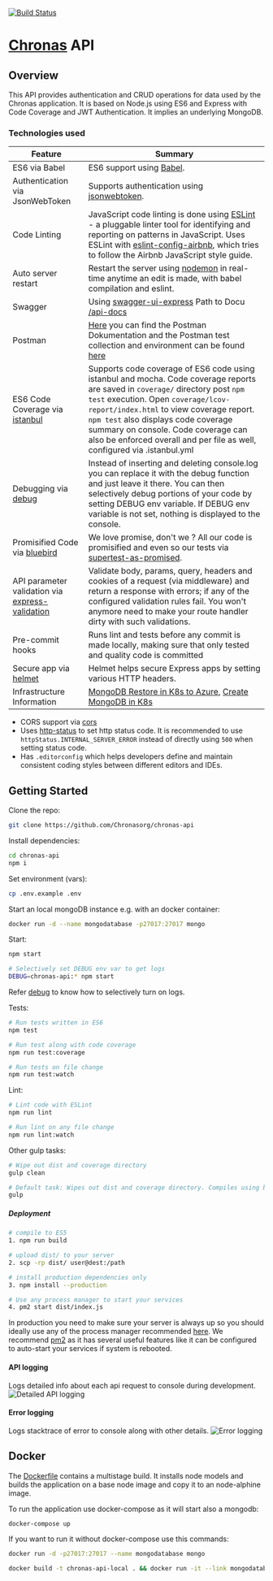 [![Build Status](https://dev.azure.com/chronas/chronas/_apis/build/status/Chronasorg.chronas-api?branchName=master)](https://dev.azure.com/chronas/chronas/_build/latest?definitionId=1?branchName=master)

# [Chronas](https://github.com/daumann/chronas) API

## Overview

This API provides authentication and CRUD operations for data used by the Chronas application. 
It is based on Node.js using ES6 and Express with Code Coverage and JWT Authentication. It implies an underlying MongoDB.

### Technologies used

| Feature                                | Summary                                                                                                                                                                                                                                                     |
|----------------------------------------|-------------------------------------------------------------------------------------------------------------------------------------------------------------------------------------------------------------------------------------------------------------|
| ES6 via Babel                  	 	 | ES6 support using [Babel](https://babeljs.io/).  |
| Authentication via JsonWebToken                  	 	 | Supports authentication using [jsonwebtoken](https://www.npmjs.com/package/jsonwebtoken).  |
| Code Linting               			 | JavaScript code linting is done using [ESLint](http://eslint.org) - a pluggable linter tool for identifying and reporting on patterns in JavaScript. Uses ESLint with [eslint-config-airbnb](https://github.com/airbnb/javascript/tree/master/packages/eslint-config-airbnb), which tries to follow the Airbnb JavaScript style guide.                                                                                                |
| Auto server restart                  	 | Restart the server using [nodemon](https://github.com/remy/nodemon) in real-time anytime an edit is made, with babel compilation and eslint. |
| Swagger               	 | Using [swagger-ui-express](https://www.npmjs.com/package/swagger-ui-express) Path to Docu [/api-docs](https://api.chronas.org/api-docs) |
| Postman | [Here](https://documenter.getpostman.com/view/2687480/RznBMKeh) you can find the Postman Dokumentation  and the Postman test collection and environment can be found [here](PostmanTests) |
| ES6 Code Coverage via [istanbul](https://www.npmjs.com/package/istanbul)                  | Supports code coverage of ES6 code using istanbul and mocha. Code coverage reports are saved in `coverage/` directory post `npm test` execution. Open `coverage/lcov-report/index.html` to view coverage report. `npm test` also displays code coverage summary on console. Code coverage can also be enforced overall and per file as well, configured via .istanbul.yml                                                                                                                                                                            |
| Debugging via [debug](https://www.npmjs.com/package/debug)           | Instead of inserting and deleting console.log you can replace it with the debug function and just leave it there. You can then selectively debug portions of your code by setting DEBUG env variable. If DEBUG env variable is not set, nothing is displayed to the console.                       |
| Promisified Code via [bluebird](https://github.com/petkaantonov/bluebird)           | We love promise, don't we ? All our code is promisified and even so our tests via [supertest-as-promised](https://www.npmjs.com/package/supertest-as-promised).                       |
| API parameter validation via [express-validation](https://www.npmjs.com/package/express-validation)           | Validate body, params, query, headers and cookies of a request (via middleware) and return a response with errors; if any of the configured validation rules fail. You won't anymore need to make your route handler dirty with such validations. |
| Pre-commit hooks           | Runs lint and tests before any commit is made locally, making sure that only tested and quality code is committed |
| Secure app via [helmet](https://github.com/helmetjs/helmet)           | Helmet helps secure Express apps by setting various HTTP headers. |
| Infrastructure Information           |  [MongoDB Restore in K8s to Azure](infrastructure/kubernetes/mongo_backup/README.md),  [Create MongoDB in K8s](infrastructure/kubernetes/mongo/README.md) |

- CORS support via [cors](https://github.com/expressjs/cors)
- Uses [http-status](https://www.npmjs.com/package/http-status) to set http status code. It is recommended to use `httpStatus.INTERNAL_SERVER_ERROR` instead of directly using `500` when setting status code.
- Has `.editorconfig` which helps developers define and maintain consistent coding styles between different editors and IDEs.

## Getting Started

Clone the repo:
```sh
git clone https://github.com/Chronasorg/chronas-api
```

Install dependencies:
```sh
cd chronas-api
npm i
```

Set environment (vars):
```sh
cp .env.example .env
```

Start an local mongoDB instance e.g. with an docker container:

```sh
docker run -d --name mongodatabase -p27017:27017 mongo
```

Start:

```sh
npm start

# Selectively set DEBUG env var to get logs
DEBUG=chronas-api:* npm start
```
Refer [debug](https://www.npmjs.com/package/debug) to know how to selectively turn on logs.


Tests:
```sh
# Run tests written in ES6 
npm test

# Run test along with code coverage
npm run test:coverage

# Run tests on file change
npm run test:watch
```

Lint:
```sh
# Lint code with ESLint
npm run lint

# Run lint on any file change
npm run lint:watch
```

Other gulp tasks:
```sh
# Wipe out dist and coverage directory
gulp clean

# Default task: Wipes out dist and coverage directory. Compiles using babel.
gulp
```

##### Deployment

```sh
# compile to ES5
1. npm run build

# upload dist/ to your server
2. scp -rp dist/ user@dest:/path

# install production dependencies only
3. npm install --production

# Use any process manager to start your services
4. pm2 start dist/index.js
```

In production you need to make sure your server is always up so you should ideally use any of the process manager recommended [here](http://expressjs.com/en/advanced/pm.html).
We recommend [pm2](http://pm2.keymetrics.io/) as it has several useful features like it can be configured to auto-start your services if system is rebooted.

#### API logging
Logs detailed info about each api request to console during development.
![Detailed API logging](https://cloud.githubusercontent.com/assets/4172932/12563354/f0a4b558-c3cf-11e5-9d8c-66f7ca323eac.JPG)

#### Error logging
Logs stacktrace of error to console along with other details.
![Error logging](https://cloud.githubusercontent.com/assets/4172932/12563361/fb9ef108-c3cf-11e5-9a58-3c5c4936ae3e.JPG)

## Docker

The [Dockerfile](Dockerfile) contains a multistage build. It installs node models and builds the application on a base node image and copy it to an node-alphine image.

To run the application use docker-compose as it will start also a mongodb:

```bash
docker-compose up
```



If you want to run it without docker-compose use this commands:

```bash
docker run -d -p27017:27017 --name mongodatabase mongo
```

```bash
docker build -t chronas-api-local . && docker run -it --link mongodatabase:mongodatabase -e MONGO_HOST='MONGO_HOST=mongodb://mongodatabase/chronas-api' --name chrona-api -p 80:80 chronas-api-local
```



